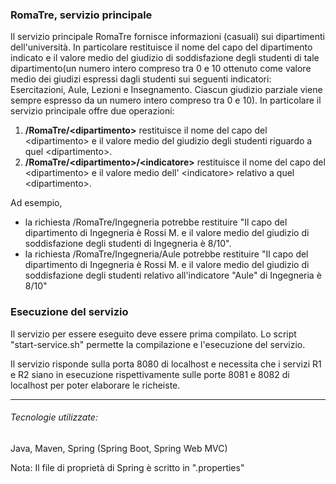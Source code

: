 ### RomaTre, servizio principale
Il servizio principale RomaTre fornisce informazioni (casuali) sui dipartimenti dell'università.
In particolare restituisce il nome del capo del dipartimento indicato e il valore medio del giudizio di soddisfazione degli studenti di tale dipartimento(un numero intero compreso tra 0 e 10 ottenuto come valore medio dei giudizi espressi dagli studenti sui seguenti indicatori: Esercitazioni, Aule, Lezioni e Insegnamento. Ciascun giudizio parziale viene sempre espresso da un numero intero compreso tra 0 e 10).
 In particolare il servizio principale offre due operazioni:
1. **/RomaTre/&lt;dipartimento>** restituisce il nome del capo del &lt;dipartimento> e il valore medio del giudizio degli studenti riguardo a quel &lt;dipartimento>.
2. **/RomaTre/&lt;dipartimento>/&lt;indicatore>** restituisce il nome del capo del &lt;dipartimento> e il valore medio dell' &lt;indicatore> relativo a quel &lt;dipartimento>.

Ad esempio,
* la richiesta /RomaTre/Ingegneria potrebbe restituire "Il capo del dipartimento di Ingegneria è Rossi M. e il valore medio del giudizio di soddisfazione degli studenti di Ingegneria è 8/10".
* la richiesta /RomaTre/Ingegneria/Aule potrebbe restituire "Il capo del dipartimento di Ingegneria è Rossi M. e il valore medio del giudizio di soddisfazione degli studenti relativo all'indicatore "Aule" di Ingegneria è 8/10"

### Esecuzione del servizio
Il servizio per essere eseguito deve essere prima compilato.
Lo script "start-service.sh" permette la compilazione e l'esecuzione del servizio.

Il servizio risponde sulla porta 8080 di localhost e necessita che i servizi R1 e R2 siano in esecuzione rispettivamente sulle porte 8081 e 8082 di localhost per poter elaborare le richeiste.

---

###### Tecnologie utilizzate:
Java, Maven, Spring (Spring Boot, Spring Web MVC)

Nota: Il file di proprietà di Spring è scritto in ".properties"
